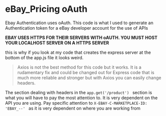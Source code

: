 # eBay_Pricing oAuth

Ebay Authentication uses oAuth. This code is what I used to generate an Authentication token for a eBay developer account for the use of APIs

**EBAY USES HTTPS FOR THEIR SERVERS WITH oAUTH. YOU MUST HOST YOUR LOCALHOST SERVER ON A HTTPS SERVER**

this is why if you look at my code that creates the express server at the bottom of the app.js file it looks weird. 

> Axios is not the best method for this code but it works. It is a rudamentary fix and could be changed out for Express code that is much more reliable and stronger but with Axios you can easily change headers.

The section dealing with headers in the ```app.get('/product') ``` section is what you will have to pay the most attention to. It is very dependent on the API you are using. Pay specific attention to ```X-EBAY-C-MARKETPLACE-ID: 'EBAY_--' ``` as it is very dependent on where you are working from

